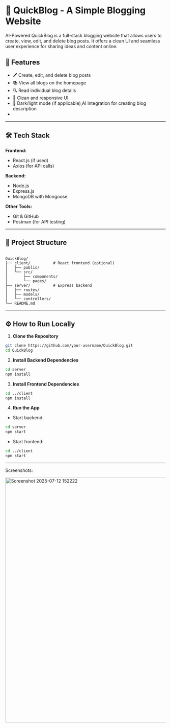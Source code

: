
# 📝 QuickBlog - A Simple Blogging Website

 AI-Powered QuickBlog is a full-stack blogging website that allows users to create, view, edit, and delete blog posts. It offers a clean UI and seamless user experience for sharing ideas and content online.



## 🚀 Features

- 🖊️ Create, edit, and delete blog posts
- 📚 View all blogs on the homepage
- 🔍 Read individual blog details
- 🧼 Clean and responsive UI
- 🌙 Dark/light mode (if applicable),AI integration for creating blog description
- 

---

## 🛠️ Tech Stack

**Frontend:**

- React.js (if used)
- Axios (for API calls)

**Backend:**
- Node.js
- Express.js
- MongoDB with Mongoose

**Other Tools:**
- Git & GitHub
- Postman (for API testing)

---

## 📁 Project Structure

```

QuickBlog/
├── client/          # React frontend (optional)
│   ├── public/
│   └── src/
│       ├── components/
│       └── pages/
├── server/          # Express backend
│   ├── routes/
│   ├── models/
│   └── controllers/
└── README.md

````

---

## ⚙️ How to Run Locally

1. **Clone the Repository**

```bash
git clone https://github.com/your-username/QuickBlog.git
cd QuickBlog
````

2. **Install Backend Dependencies**

```bash
cd server
npm install
```

3. **Install Frontend Dependencies**

```bash
cd ../client
npm install
```

4. **Run the App**

* Start backend:

```bash
cd server
npm start
```

* Start frontend:

```bash
cd ../client
npm start
```

---

Screenshots:

<img width="1365" height="767" alt="Screenshot 2025-07-12 152222" src="https://github.com/user-attachments/assets/41def21c-fd78-493e-bc9c-ecc1a9487a67" />


